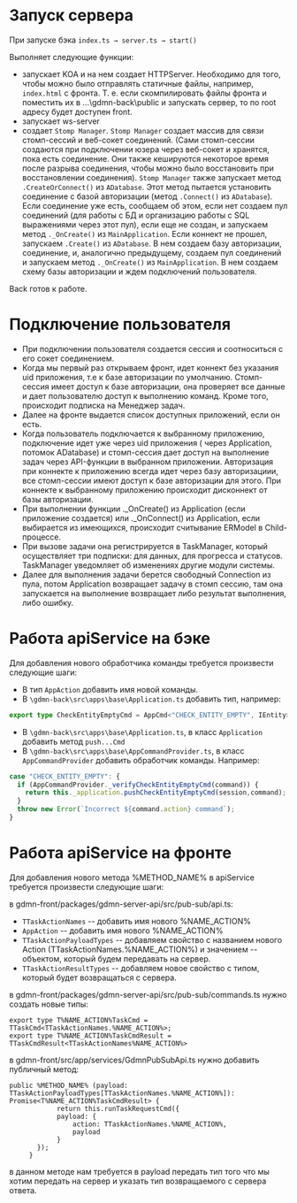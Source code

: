 #	Запуск сервера

При запуске бэка `index.ts → server.ts → start()`

Выполняет следующие функции:

*	запускает KOA и на нем создает HTTPServer. Необходимо для того, чтобы можно было отправлять статичные файлы, например, `index.html` с фронта.  Т. е. если скомпилировать файлы фронта и поместить их в ...\gdmn-back\public и запускать сервер, то по root адресу будет доступен front.
*	запускает ws-server
*	создает `Stomp Manager`. `Stomp Manager` создает массив для связи стомп-сессий и веб-сокет соединений. (Сами стомп-сессии создаются при подключении юзера через веб-сокет и хранятся, пока есть соединение. Они также кешируются некоторое время после разрыва соединения, чтобы можно было восстановить при восстановлении соединения). `Stomp Manager` также запускает метод `.CreateOrConnect()` из `ADatabase`. Этот метод пытается установить соединение с базой авторизации (метод `.Connect()` из `ADatabase`). Если соединение уже есть, сообщаем об этом, если нет создаем пул соединений (для работы с БД и организацию работы с SQL выражениями через этот пул), если еще не создан, и запускаем метод `._OnCreate()` из `MainApplication`. Если коннект не прошел, запускаем `.Create()`  из `ADatabase`.  В нем создаем базу авторизации, соединение, и, аналогично предыдущему, создаем пул соединений и  запускаем метод `._OnCreate()` из `MainApplication`. В нем создаем схему базы авторизации и ждем подключений пользователя. 

Back готов к работе.

#	Подключение пользователя

*	При подключении пользователя создается сессия и соотноситься с его сокет соединением. 
*	Когда мы первый раз открываем фронт, идет коннект без указания uid приложения, т.е к базе авторизации по умолчанию. Стомп-сессия имеет доступ к базе авторизации, она проверяет все данные и дает пользователю доступ к выполнению команд. Кроме того, происходит подписка на Менеджер задач. 
*	Далее на фронте выдается список доступных приложений, если он есть.  
*	Когда пользователь подключается к выбранному приложению, подключение идет уже через uid приложения ( через Application, потомок ADatabase) и стомп-сессия дает доступ на выполнение  задач через API-функции в выбранном приложении. Авторизация при коннекте к приложению всегда идет через базу авторизациии, все стомп-сессии имеют доступ к базе авторизации для этого.  При коннекте к выбранному приложению происходит дисконнект от базы авторизации. 
*	При выполнении функции ._OnCreate() из Application (если приложение создается) или ._OnConnect() из Application, если выбирается из имеющихся, происходит считывание ERModel в Child-процессе.
*	При вызове задачи она регистрируется в TaskManager, который осуществляет три подписки: для данных, для прогресса и статусов. TaskManager уведомляет об изменениях  другие модули системы.
*	Далее для выполнения задачи берется свободный Connection из пула, потом Application  возвращает задачу в стомп сессию,  там она запускается на выполнение возвращает либо результат выполнения, либо ошибку.

#	Работа apiService на бэке

Для добавления нового обработчика команды требуется произвести следующие шаги:

* В тип `AppAction` добавить имя новой команды.
* В `\gdmn-back\src\apps\base\Application.ts` добавить тип, например:
```ts
export type CheckEntityEmptyCmd = AppCmd<"CHECK_ENTITY_EMPTY", IEntity>;
```
* В `\gdmn-back\src\apps\base\Application.ts`, в класс `Application` добавить метод `push...Cmd`
* В `\gdmn-back\src\apps\base\AppCommandProvider.ts`, в класс `AppCommandProvider` добавить обработчик команды. Например:
```ts
case "CHECK_ENTITY_EMPTY": {
  if (AppCommandProvider._verifyCheckEntityEmptyCmd(command)) {
    return this._application.pushCheckEntityEmptyCmd(session,command);
  }
  throw new Error(`Incorrect ${command.action} command`);
}
```

#	Работа apiService на фронте

Для добавления нового метода %METHOD_NAME% в apiService требуется произвести следующие шаги:

в gdmn-front/packages/gdmn-server-api/src/pub-sub/api.ts:

*	`TTaskActionNames` -- добавить имя нового %NAME_ACTION%
* `AppAction` -- добавить имя нового %NAME_ACTION% 
*	`TTaskActionPayloadTypes` -- добавляем свойство с названием нового Action (TTaskActionNames.%NAME_ACTION%) и значением -- объектом, который будем передавать на сервер. 
*	`TTaskActionResultTypes` -- добавляем новое свойство с типом, который будет возвращаться с сервера.

в gdmn-front/packages/gdmn-server-api/src/pub-sub/commands.ts нужно создать новые типы:
```
export type T%NAME_ACTION%TaskCmd = TTaskCmd<TTaskActionNames.%NAME_ACTION%>;
export type T%NAME_ACTION%TaskCmdResult = TTaskCmdResult<TTaskActionNames%NAME_ACTION%>
```
в gdmn-front/src/app/services/GdmnPubSubApi.ts нужно добавить публичный метод: 
```
public %METHOD_NAME% (payload: TTaskActionPayloadTypes[TTaskActionNames.%NAME_ACTION%]): Promise<T%NAME_ACTION%TaskCmdResult> {
    		return this.runTaskRequestCmd({
      		payload: {
        		action: TTaskActionNames.%NAME_ACTION%,
        		payload
      		}
  	   });
 	 }
```
в данном методе нам требуется в payload передать тип того что мы хотим передать на сервер и указать тип возвращаемого с сервера ответа.